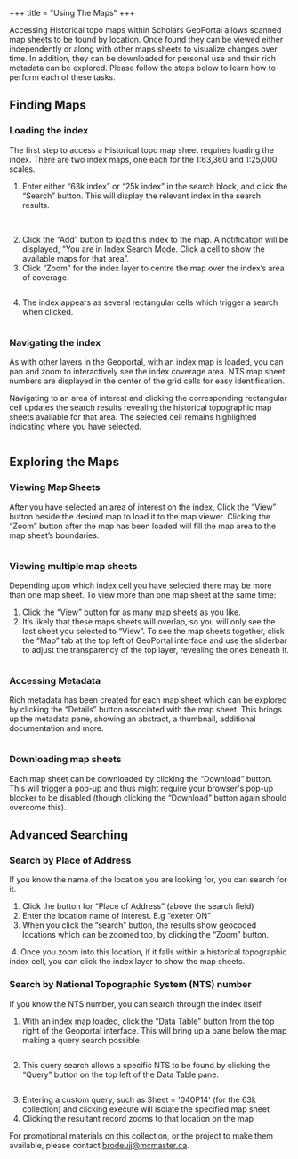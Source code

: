 +++
title = "Using The Maps"
+++

Accessing Historical topo maps within Scholars GeoPortal allows scanned map sheets to be found by location. Once found they can be viewed either independently or along with other maps sheets to visualize changes over time. In addition, they can be downloaded for personal use and their rich metadata can be explored. Please follow the steps below to learn how to perform each of these tasks.

## Finding Maps

### Loading the index

The first step to access a Historical topo map sheet requires loading the index. There are two index maps, one each for the 1:63,360 and 1:25,000 scales.

1. Enter either “63k index” or “25k index” in the search block, and click the “Search” button. This will display the relevant index in the search results. <br><br>
<img class="img-responsive using-maps" src="../img/usingmaps/screenshot1.png" alt="">

2. Click the “Add” button to load this index to the map. A notification will be displayed, “You are in Index Search Mode. Click a cell to show the available maps for that area”.
3. Click “Zoom” for the index layer to centre the map over the index’s area of coverage.
<img class="/img-responsive using-maps" src="../img/usingmaps/screenshot2.png" alt="">

4. The index appears as several rectangular cells which trigger a search when clicked. 

<img class="img-responsive using-maps" src="../img/usingmaps/screenshot3.png" alt="">

### Navigating the index

As with other layers in the Geoportal, with an index map is loaded, you can pan and zoom to interactively see the index coverage area. NTS map sheet numbers are displayed in the center of the grid cells for easy identification.

Navigating to an area of interest and clicking the corresponding rectangular cell updates the search results revealing the historical topographic map sheets available for that area. The selected cell remains highlighted indicating where you have selected.

<img class="img-responsive using-maps" src="../img/usingmaps/screenshot4.png" alt="">

## Exploring the Maps

### Viewing Map Sheets 

After you have selected an area of interest on the index, Click the “View” button beside the desired map to load it to the map viewer. Clicking the “Zoom” button after the map has been loaded will fill the map area to the map sheet’s boundaries. 

<img class="img-responsive using-maps" src="../img/usingmaps/screenshot5.png" alt="">

### Viewing multiple map sheets

Depending upon which index cell you have selected there may be more than one map sheet. To view more than one map sheet at the same time:

1. Click the “View” button for as many map sheets as you like.
2. It’s likely that these maps sheets will overlap, so you will only see the last sheet you selected to “View”. To see the map sheets together, click the “Map” tab at the top left of GeoPortal interface and use the sliderbar  to adjust the transparency of the top layer, revealing the ones beneath it.

<img class="img-responsive using-maps" src="../img/usingmaps/screenshot6.png" alt="">

### Accessing Metadata

Rich metadata has been created for each map sheet which can be explored by clicking the “Details” button associated with the map sheet. This brings up the metadata pane, showing an abstract, a thumbnail, additional documentation and more.

<img class="img-responsive using-maps" src="../img/usingmaps/screenshot7.png" alt="">

### Downloading map sheets

Each map sheet can be downloaded by clicking the “Download” button. This will trigger a pop-up and thus might require your browser's pop-up blocker to be disabled (though clicking the “Download” button again should overcome this).  

## Advanced Searching

### Search by Place of Address

If you know the name of the location you are looking for, you can search for it.

1. Click the button for  “Place of Address” (above the search field)
2. Enter the location name of interest. E.g “exeter ON”
3. When you click the “search” button, the results show geocoded locations which can be zoomed too, by clicking the “Zoom” button. <br>

<img class="img-responsive using-maps" src="../img/usingmaps/screenshot8.png" alt="">
4. Once you zoom into this location, if it falls within a historical topographic index cell, you can click the index layer to show the map sheets.

<img class="img-responsive using-maps" src="../img/usingmaps/screenshot9.png" alt="">

### Search by National Topographic System (NTS) number

If you know the NTS number, you can search through the index itself.

1. With an index map loaded, click the “Data Table” button from the top right of the Geoportal interface. This will bring up a pane below the map making a query search possible.

<img class="img-responsive using-maps" src="../img/usingmaps/screenshot10.png" alt="">

2. This query search allows a specific NTS to be found by clicking the “Query” button on the top left of the Data Table pane.

<img class="img-responsive using-maps" src="../img/usingmaps/screenshot11.png" alt="">

3. Entering a custom query, such as Sheet = '040P14' (for the 63k collection) and clicking execute will isolate the specified map sheet
4. Clicking the resultant record zooms to that location on the map

For promotional materials on this collection, or the project to make them available, please contact [brodeujj@mcmaster.ca](mailto:brodeujj@mcmaster.ca).